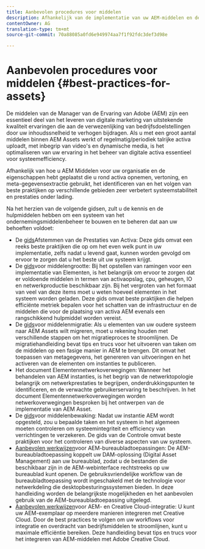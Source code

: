 ```yaml
---
title: Aanbevolen procedures voor middelen
description: Afhankelijk van de implementatie van uw AEM-middelen en de functies die u gebruikt voor het ophalen van elementen, het genereren van uitvoeringen en het extraheren van metagegevens, het identificeren en volgen van de beste praktijken op verschillende gebieden verbetert de systeemstabiliteit en prestaties onder belasting aanzienlijk.
contentOwner: AG
translation-type: tm+mt
source-git-commit: 70a88085a0fd6e949974aa7f1f92fdc3def3d98e

---
```



# Aanbevolen procedures voor middelen {#best-practices-for-assets}

De middelen van de Manager van de Ervaring van Adobe (AEM) zijn een essentieel deel van het leveren van digitale marketing van uitstekende kwaliteit ervaringen die aan de verwezenlijking van bedrijfsdoelstellingen door uw inhoudssnelheid te verhogen bijdragen. Als u met een groot aantal middelen binnen AEM Assets werkt of regelmatig/periodiek talrijke activa uploadt, met inbegrip van video&#39;s en dynamische media, is het optimaliseren van uw ervaring in het beheer van digitale activa essentieel voor systeemefficiency.

Afhankelijk van hoe u AEM Middelen voor uw organisatie en de eigenschappen hebt geplaatst die u rond activa opnemen, vertoning, en meta-gegevensextractie gebruikt, het identificeren van en het volgen van beste praktijken op verschillende gebieden zeer verbetert systeemstabiliteit en prestaties onder lading.

Na het herzien van de volgende gidsen, zult u de kennis en de hulpmiddelen hebben om een systeem van het ondernemingsmiddelenbeheer te bouwen en te beheren dat aan uw behoeften voldoet:

* De [gids](/help/assets/performance-tuning-guidelines.md)Afstemmen van de Prestaties van Activa: Deze gids omvat een reeks beste praktijken die op om het even welk punt in uw implementatie, zelfs nadat u levend gaat, kunnen worden gevolgd om ervoor te zorgen dat u het beste uit uw systeem krijgt.
* De [gids](/help/assets/assets-sizing-guide.md)voor middelengrootte: Bij het opstellen van ramingen voor een implementatie van Elementen, is het belangrijk om ervoor te zorgen dat er voldoende middelen in termen van activaopslag, cpu, geheugen, IO en netwerkproductie beschikbaar zijn. Bij het vergroten van het formaat van veel van deze items moet u weten hoeveel elementen in het systeem worden geladen. Deze gids omvat beste praktijken die helpen efficiënte metriek bepalen voor het schatten van de infrastructuur en de middelen die voor de plaatsing van activa AEM evenals een rangschikkend hulpmiddel worden vereist.
* De [gids](/help/assets/assets-migration-guide.md)voor middelenmigratie: Als u elementen van uw oudere systeem naar AEM Assets wilt migreren, moet u rekening houden met verschillende stappen om het migratieproces te stroomlijnen. De migratiehandleiding bevat tips en trucs voor het uitvoeren van taken om de middelen op een fasige manier in AEM te brengen. Dit omvat het toepassen van metagegevens, het genereren van uitvoeringen en het activeren van de elementen om instanties te publiceren.
* Het document [](/help/assets/assets-network-considerations.md)Elementennetwerkoverwegingen: Wanneer het behandelen van AEM instanties, is het begrip van de netwerktopologie belangrijk om netwerkprestaties te begrijpen, onderdrukkingspunten te identificeren, en de verwachte gebruikerservaring te beschrijven. In het document Elementennetwerkoverwegingen worden netwerkoverwegingen besproken bij het ontwerpen van de implementatie van AEM Asset.
* De [gids](/help/assets/assets-monitoring-best-practices.md)voor middelenbewaking: Nadat uw instantie AEM wordt opgesteld, zou u bepaalde taken en het systeem in het algemeen moeten controleren om systeemintegriteit en efficiency van verrichtingen te verzekeren. De gids van de Controle omvat beste praktijken voor het controleren van diverse aspecten van uw systeem.
* [Aanbevolen werkwijzen](https://helpx.adobe.com/experience-manager/desktop-app/aem-desktop-app-best-practices.html)voor AEM-bureaubladtoepassingen: De AEM-bureaubladtoepassing koppelt uw DAM-oplossing (Digital Asset Management) aan uw bureaublad, zodat u de bestanden die beschikbaar zijn in de AEM-webinterface rechtstreeks op uw bureaublad kunt openen. De gebruiksvriendelijke workflow van de bureaubladtoepassing wordt ingeschakeld met de technologie voor netwerkdeling die desktopbesturingssystemen bieden. In deze handleiding worden de belangrijkste mogelijkheden en het aanbevolen gebruik van de AEM-bureaubladtoepassing uitgelegd.
* [Aanbevolen werkwijzen](/help/assets/aem-cc-integration-best-practices.md)voor AEM- en Creative Cloud-integratie: U kunt uw AEM-exemplaar op meerdere manieren integreren met Creative Cloud. Door de best practices te volgen om uw workflows voor integratie en overdracht van bedrijfsmiddelen te stroomlijnen, kunt u maximale efficiëntie bereiken. Deze handleiding bevat tips en trucs voor het integreren van AEM-middelen met Adobe Creative Cloud.
